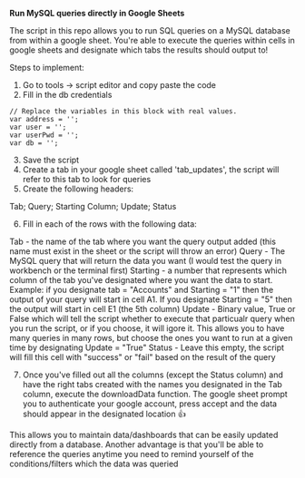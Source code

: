 **Run MySQL queries directly in Google Sheets**

The script in this repo allows you to run SQL queries on a MySQL database from within a google sheet. You're able to execute the queries within cells in google sheets and designate which tabs the results should output to!

Steps to implement:

1) Go to tools -> script editor and copy paste the code
2) Fill in the db credentials
```
// Replace the variables in this block with real values.
var address = '';
var user = '';
var userPwd = '';
var db = '';
```
3) Save the script
4) Create a tab in your google sheet called 'tab_updates', the script will refer to this tab to look for queries
5) Create the following headers:

Tab;	Query;	Starting Column;	Update;	Status

6) Fill in each of the rows with the following data:

Tab - the name of the tab where you want the query output added (this name must exist in the sheet or the script will throw an error)
Query - The MySQL query that will return the data you want (I would test the query in workbench or the terminal first)
Starting - a number that represents which column of the tab you've designated where you want the data to start. Example: if you designate tab =  "Accounts" and Starting = "1" then the output of your query will start in cell A1. If you designate Starting = "5" then the output will start in cell E1 (the 5th column)
Update - Binary value, True or False which will tell the script whether to execute that particualr query when you run the script, or if you choose, it will igore it. This allows you to have many queries in many rows, but choose the ones you want to run at a given time by designating Update = "True"
Status - Leave this empty, the script will fill this cell with "success" or "fail" based on the result of the query

7) Once you've filled out all the columns (except the Status column) and have the right tabs created with the names you designated in the Tab column, execute the downloadData function. The google sheet prompt you to authenticate your google account, press accept and the data should appear in the designated location :+1:

This allows you to maintain data/dashboards that can be easily updated directly from a database. Another advantage is that you'll be able to reference the queries anytime you need to remind yourself of the conditions/filters which the data was queried

